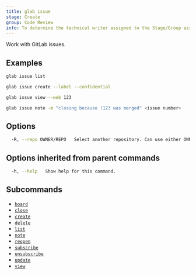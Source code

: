 ```yaml
---
title: glab issue
stage: Create
group: Code Review
info: To determine the technical writer assigned to the Stage/Group associated with this page, see https://about.gitlab.com/handbook/product/ux/technical-writing/#assignments
---
```


<!--
This documentation is auto generated by a script.
Please do not edit this file directly. Run `make gen-docs` instead.
-->

Work with GitLab issues.

## Examples

```bash title="terminal"
glab issue list

glab issue create --label --confidential

glab issue view --web 123

glab issue note -m "closing because !123 was merged" <issue number>
```

## Options

```bash title="terminal"
  -R, --repo OWNER/REPO   Select another repository. Can use either OWNER/REPO or `GROUP/NAMESPACE/REPO` format. Also accepts full URL or Git URL.
```

## Options inherited from parent commands

```bash title="terminal"
  -h, --help   Show help for this command.
```

## Subcommands

- [`board`](/docs/issue/board)
- [`close`](/docs/issue/close)
- [`create`](/docs/issue/create)
- [`delete`](/docs/issue/delete)
- [`list`](/docs/issue/list)
- [`note`](/docs/issue/note)
- [`reopen`](/docs/issue/reopen)
- [`subscribe`](/docs/issue/subscribe)
- [`unsubscribe`](/docs/issue/unsubscribe)
- [`update`](/docs/issue/update)
- [`view`](/docs/issue/view)
